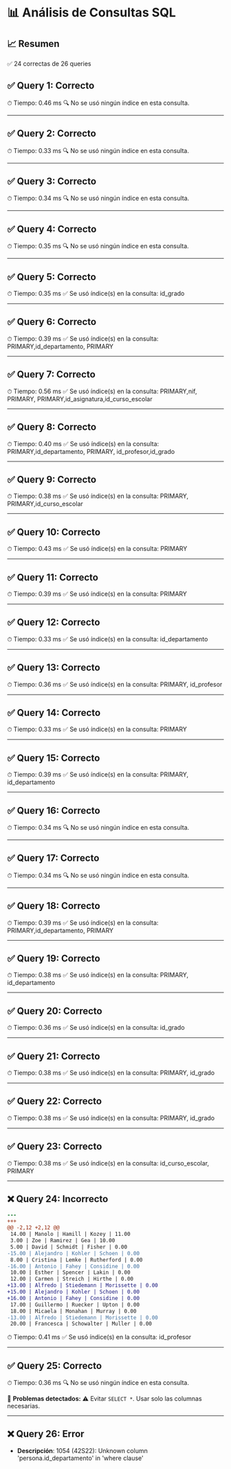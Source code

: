 # 📊 Análisis de Consultas SQL


## 📈 Resumen
✅ 24 correctas de 26 queries

## ✅ Query 1: Correcto

⏱ Tiempo: 0.46 ms
🔍 No se usó ningún índice en esta consulta.

---

## ✅ Query 2: Correcto

⏱ Tiempo: 0.33 ms
🔍 No se usó ningún índice en esta consulta.

---

## ✅ Query 3: Correcto

⏱ Tiempo: 0.34 ms
🔍 No se usó ningún índice en esta consulta.

---

## ✅ Query 4: Correcto

⏱ Tiempo: 0.35 ms
🔍 No se usó ningún índice en esta consulta.

---

## ✅ Query 5: Correcto

⏱ Tiempo: 0.35 ms
✅ Se usó índice(s) en la consulta: id_grado

---

## ✅ Query 6: Correcto

⏱ Tiempo: 0.39 ms
✅ Se usó índice(s) en la consulta: PRIMARY,id_departamento, PRIMARY

---

## ✅ Query 7: Correcto

⏱ Tiempo: 0.56 ms
✅ Se usó índice(s) en la consulta: PRIMARY,nif, PRIMARY, PRIMARY,id_asignatura,id_curso_escolar

---

## ✅ Query 8: Correcto

⏱ Tiempo: 0.40 ms
✅ Se usó índice(s) en la consulta: PRIMARY,id_departamento, PRIMARY, id_profesor,id_grado

---

## ✅ Query 9: Correcto

⏱ Tiempo: 0.38 ms
✅ Se usó índice(s) en la consulta: PRIMARY, PRIMARY,id_curso_escolar

---

## ✅ Query 10: Correcto

⏱ Tiempo: 0.43 ms
✅ Se usó índice(s) en la consulta: PRIMARY

---

## ✅ Query 11: Correcto

⏱ Tiempo: 0.39 ms
✅ Se usó índice(s) en la consulta: PRIMARY

---

## ✅ Query 12: Correcto

⏱ Tiempo: 0.33 ms
✅ Se usó índice(s) en la consulta: id_departamento

---

## ✅ Query 13: Correcto

⏱ Tiempo: 0.36 ms
✅ Se usó índice(s) en la consulta: PRIMARY, id_profesor

---

## ✅ Query 14: Correcto

⏱ Tiempo: 0.33 ms
✅ Se usó índice(s) en la consulta: PRIMARY

---

## ✅ Query 15: Correcto

⏱ Tiempo: 0.39 ms
✅ Se usó índice(s) en la consulta: PRIMARY, id_departamento

---

## ✅ Query 16: Correcto

⏱ Tiempo: 0.34 ms
🔍 No se usó ningún índice en esta consulta.

---

## ✅ Query 17: Correcto

⏱ Tiempo: 0.34 ms
🔍 No se usó ningún índice en esta consulta.

---

## ✅ Query 18: Correcto

⏱ Tiempo: 0.39 ms
✅ Se usó índice(s) en la consulta: PRIMARY,id_departamento, PRIMARY

---

## ✅ Query 19: Correcto

⏱ Tiempo: 0.38 ms
✅ Se usó índice(s) en la consulta: PRIMARY, id_departamento

---

## ✅ Query 20: Correcto

⏱ Tiempo: 0.36 ms
✅ Se usó índice(s) en la consulta: id_grado

---

## ✅ Query 21: Correcto

⏱ Tiempo: 0.38 ms
✅ Se usó índice(s) en la consulta: PRIMARY, id_grado

---

## ✅ Query 22: Correcto

⏱ Tiempo: 0.38 ms
✅ Se usó índice(s) en la consulta: PRIMARY, id_grado

---

## ✅ Query 23: Correcto

⏱ Tiempo: 0.38 ms
✅ Se usó índice(s) en la consulta: id_curso_escolar, PRIMARY

---

## ❌ Query 24: Incorrecto
```diff
--- 
+++ 
@@ -2,12 +2,12 @@
 14.00 | Manolo | Hamill | Kozey | 11.00
 3.00 | Zoe | Ramirez | Gea | 10.00
 5.00 | David | Schmidt | Fisher | 0.00
-15.00 | Alejandro | Kohler | Schoen | 0.00
 8.00 | Cristina | Lemke | Rutherford | 0.00
-16.00 | Antonio | Fahey | Considine | 0.00
 10.00 | Esther | Spencer | Lakin | 0.00
 12.00 | Carmen | Streich | Hirthe | 0.00
+13.00 | Alfredo | Stiedemann | Morissette | 0.00
+15.00 | Alejandro | Kohler | Schoen | 0.00
+16.00 | Antonio | Fahey | Considine | 0.00
 17.00 | Guillermo | Ruecker | Upton | 0.00
 18.00 | Micaela | Monahan | Murray | 0.00
-13.00 | Alfredo | Stiedemann | Morissette | 0.00
 20.00 | Francesca | Schowalter | Muller | 0.00
```

⏱ Tiempo: 0.41 ms
✅ Se usó índice(s) en la consulta: id_profesor

---

## ✅ Query 25: Correcto

⏱ Tiempo: 0.36 ms
🔍 No se usó ningún índice en esta consulta.

🚨 **Problemas detectados:**
⚠️ Evitar `SELECT *`. Usar solo las columnas necesarias.

---

## ❌ Query 26: Error
- **Descripción**: 1054 (42S22): Unknown column 'persona.id_departamento' in 'where clause'

